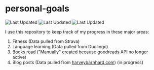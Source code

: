 # personal-goals
![Last Updated](https://img.shields.io/date/1615859521?color=FC4C02&label=Fitness%20Updated&logo=strava)
![Last Updated](https://img.shields.io/date/1615859521?color=7ac70c&label=Language%20Updated&logo=duolingo)
![Last Updated](https://img.shields.io/date/1615859521?color=e9e5cd&label=Books%20Updated&logo=goodreads)

I use this repository to keep track of my progress in these major areas:

1. Fitness (Data pulled from Strava)
2. Language learning (Data pulled from Duolingo)
3. Books read ("Manually" created because goodreads API no longer active)
4. Blog posts (Data pulled from [harveybarnhard.com](https://harveybarnhard.com)) (in progress)
